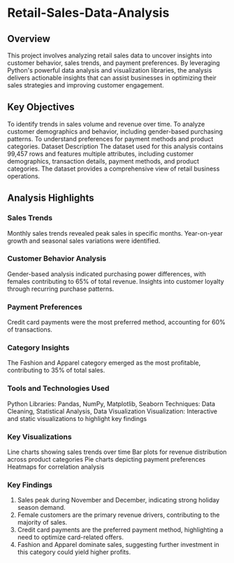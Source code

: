 # Retail-Sales-Data-Analysis

## Overview
This project involves analyzing retail sales data to uncover insights into customer behavior, sales trends, and payment preferences. By leveraging Python's powerful data analysis and visualization libraries, the analysis delivers actionable insights that can assist businesses in optimizing their sales strategies and improving customer engagement.

## Key Objectives
To identify trends in sales volume and revenue over time.
To analyze customer demographics and behavior, including gender-based purchasing patterns.
To understand preferences for payment methods and product categories.
Dataset Description
The dataset used for this analysis contains 99,457 rows and features multiple attributes, including customer demographics, transaction details, payment methods, and product categories. The dataset provides a comprehensive view of retail business operations.

## Analysis Highlights
### Sales Trends

 Monthly sales trends revealed peak sales in specific months.
 Year-on-year growth and seasonal sales variations were identified.
 
### Customer Behavior Analysis

 Gender-based analysis indicated purchasing power differences, with females contributing to 65% of total revenue.
 Insights into customer loyalty through recurring purchase patterns.
 
### Payment Preferences

Credit card payments were the most preferred method, accounting for 60% of transactions.

### Category Insights

The Fashion and Apparel category emerged as the most profitable, contributing to 35% of total sales.

### Tools and Technologies Used
Python Libraries: Pandas, NumPy, Matplotlib, Seaborn
Techniques: Data Cleaning, Statistical Analysis, Data Visualization
Visualization: Interactive and static visualizations to highlight key findings
### Key Visualizations
Line charts showing sales trends over time
Bar plots for revenue distribution across product categories
Pie charts depicting payment preferences
Heatmaps for correlation analysis
### Key Findings
1. Sales peak during November and December, indicating strong holiday season demand.
2. Female customers are the primary revenue drivers, contributing to the majority of sales.
3. Credit card payments are the preferred payment method, highlighting a need to optimize card-related offers.
4. Fashion and Apparel dominate sales, suggesting further investment in this category could yield higher profits.
